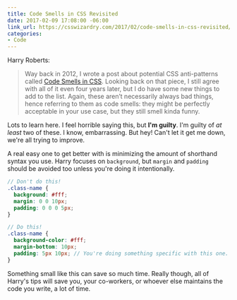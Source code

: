```yaml
---
title: Code Smells in CSS Revisited
date: 2017-02-09 17:08:00 -06:00
link_url: https://csswizardry.com/2017/02/code-smells-in-css-revisited/
categories:
- Code
---
```


Harry Roberts:

> Way back in 2012, I wrote a post about potential CSS anti-patterns called [Code Smells in CSS](https://csswizardry.com/2012/11/code-smells-in-css/). Looking back on that piece, I still agree with all of it even four years later, but I do have some new things to add to the list. Again, these aren’t necessarily always bad things, hence referring to them as code smells: they might be perfectly acceptable in your use case, but they still smell kinda funny.

Lots to learn here. I feel horrible saying this, but **I'm guilty**. I'm guilty of *at least* two of these. I know, embarrassing. But hey! Can't let it get me down, we're all trying to improve. 

A real easy one to get better with is minimizing the amount of shorthand syntax you use. Harry focuses on `background`, but `margin` and `padding` should be avoided too unless you're doing it intentionally.

```scss
// Don't do this!
.class-name {
  background: #fff;
  margin: 0 0 10px;
  padding: 0 0 0 5px;
}

// Do this!
.class-name {
  background-color: #fff;
  margin-bottom: 10px;
  padding: 5px 10px; // You're doing something specific with this one.
}
```

Something small like this can save so much time. Really though, all of Harry's tips will save you, your co-workers, or whoever else maintains the code you write, a lot of time.
